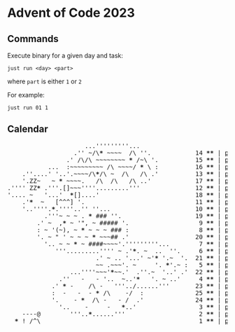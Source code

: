 # Advent of Code 2023

## Commands
Execute binary for a given day and task:
```shell
just run <day> <part>
```
where `part` is either `1` or `2`

For example:
```shell
just run 01 1
```

## Calendar
<pre><span title="Day 14, two stars" >                     <span>...'''''''''...</span>                    
                  <span>.''</span> <span>~</span><span>/\</span><b>*</b> <span>~~~~</span>  <span>/\</span> <span>''.</span>            <span>14</span> <b>*</b><b>*</b> | <a href="https://adventofcode.com/2023/day/14" target="_blank">puzzle</a> | <a href="day-14/src/lib.rs">solution</a></span>
<span title="Day 15, two stars" >                <span>.'</span> <span>/\/\</span> <span>~~~~~~~~</span> <b>*</b> <span>/</span><span>~</span><span>\</span> <span>'.</span>          <span>15</span> <b>*</b><b>*</b> | <a href="https://adventofcode.com/2023/day/15" target="_blank">puzzle</a> | <a href="day-15/src/lib.rs">solution</a></span>
<span title="Day 16, two stars" >           <span>...</span>  <span>:</span><span>~~~~~~~~~</span> <span>/\</span> <span>~~~~</span><span>/</span> <b>*</b> <span>\</span> <span>:</span>          <span>16</span> <b>*</b><b>*</b> | <a href="https://adventofcode.com/2023/day/16" target="_blank">puzzle</a> | <a href="day-16/src/lib.rs">solution</a></span>
<span title="Day 13, two stars" >    <span>.''....'</span> <span>'..</span><span>'.<span style=""></span></span><span>~~~~</span><span>/\</span><b>*</b><span>/\</span> <span>~</span>  <span>/\</span>   <span>/\</span> <span>.'</span>          <span>13</span> <b>*</b><b>*</b> | <a href="https://adventofcode.com/2023/day/13" target="_blank">puzzle</a> | <a href="day-13/src/lib.rs">solution</a></span>
<span title="Day 17, two stars" >    <span>'.ZZ</span><span>~</span>   <span>~</span> <b>*</b> <span>~~~~</span><span>.</span>   <span>/\</span>  <span>/\</span>   <span>/\</span> <span>..'</span>            <span>17</span> <b>*</b><b>*</b> | <a href="https://adventofcode.com/2023/day/17" target="_blank">puzzle</a> | <a href="day-17/src/lib.rs">solution</a></span>
<span title="Day 12, two stars" ><span>.''''</span> <span>ZZ</span><b>*</b> <span>.'''.[]</span><span>~~~</span><span>'</span><span>'''.........'''</span>               <span>12</span> <b>*</b><b>*</b> | <a href="https://adventofcode.com/2023/day/12" target="_blank">puzzle</a> | <a href="day-12/src/lib.rs">solution</a></span>
<span title="Day 18, two stars" ><span>'....</span> <span>~</span>   <span>'...'</span>  <b>*</b><span>[]....'</span>                          <span>18</span> <b>*</b><b>*</b> | <a href="https://adventofcode.com/2023/day/18" target="_blank">puzzle</a> | <a href="day-18/src/lib.rs">solution</a></span>
<span title="Day 11, two stars" >    <span>.'</span><b>*</b>  <span>~</span>   <span>[^^^]</span> <span>'.</span>                              <span>11</span> <b>*</b><b>*</b> | <a href="https://adventofcode.com/2023/day/11" target="_blank">puzzle</a> | <a href="day-11/src/lib.rs">solution</a></span>
<span title="Day 10, two stars" >    <span>'..''''.</span><b>*</b><span>.''''.</span>.'</span><span>'</span> <span>''...</span>                       <span>10</span> <b>*</b><b>*</b> | <a href="https://adventofcode.com/2023/day/10" target="_blank">puzzle</a> | <a href="day-10/src/lib.rs">solution</a></span>
<span title="Day 19, two stars" >          <span>.</span><span>'''</span><span>~</span> <span>~</span> <span>~</span> <span>.</span> <b>*</b> <span>###</span> <span>''.</span>                    <span>19</span> <b>*</b><b>*</b> | <a href="https://adventofcode.com/2023/day/19" target="_blank">puzzle</a> | <a href="day-19/src/lib.rs">solution</a></span>
<span title="Day 9, two stars" >        <span>.'</span> <span>~</span>  <span>,</span><b>*</b> <span>~</span> <span>'",</span> <span>~</span> <span>#####</span> <span>'.</span>                  <span> 9</span> <b>*</b><b>*</b> | <a href="https://adventofcode.com/2023/day/9" target="_blank">puzzle</a> | <a href="day-09/src/lib.rs">solution</a></span>
<span title="Day 8, two stars" >        <span>:</span> <span>~</span> <span>'</span><span>(~)</span><span>,</span> <span>~</span> <b>*</b> <span>~</span> <span>~</span> <span>~</span> <span>###</span> <span>:</span>                  <span> 8</span> <b>*</b><b>*</b> | <a href="https://adventofcode.com/2023/day/8" target="_blank">puzzle</a> | <a href="day-08/src/lib.rs">solution</a></span>
<span title="Day 20, two stars" >        <span>'.</span> <span>~</span> <span>"</span> <span>'</span> <span>~</span> <span>~</span> <span>~</span> <b>*</b> <span>~~~</span><span>##</span> <span>.'</span>                  <span>20</span> <b>*</b><b>*</b> | <a href="https://adventofcode.com/2023/day/20" target="_blank">puzzle</a> | <a href="day-20/src/lib.rs">solution</a></span>
<span title="Day 7, two stars" >          <span>'..</span> <span>~</span> <span>~</span> <b>*</b> <span>~</span> <span>####</span><span>~~~~'</span><span>.'''''''''...</span>       <span> 7</span> <b>*</b><b>*</b> | <a href="https://adventofcode.com/2023/day/7" target="_blank">puzzle</a> | <a href="day-07/src/lib.rs">solution</a></span>
<span title="Day 6, two stars" >             <span>'''.........'''</span><span>'</span> <span>~</span> <span>.'</span><b>*</b><span>.</span> <span>~</span>  <span>..</span>  <span>''.</span>    <span> 6</span> <b>*</b><b>*</b> | <a href="https://adventofcode.com/2023/day/6" target="_blank">puzzle</a> | <a href="day-06/src/lib.rs">solution</a></span>
<span title="Day 21, two stars" >                        <span>.'</span> <span>~</span> <span>..</span> <span>'...'</span> <span>~</span><span>'</span><b>*</b> <span>'.</span><span>~</span>  <span>'.</span>  <span>21</span> <b>*</b><b>*</b> | <a href="https://adventofcode.com/2023/day/21" target="_blank">puzzle</a> | <a href="day-21/src/lib.rs">solution</a></span>
<span title="Day 5, two stars" >                        <span>~~</span> <span>.~~~'.</span> <span>~</span>     <span>'.</span> <b>*</b><span>'.</span><span>~</span> <span>:</span>  <span> 5</span> <b>*</b><b>*</b> | <a href="https://adventofcode.com/2023/day/5" target="_blank">puzzle</a> | <a href="day-05/src/lib.rs">solution</a></span>
<span title="Day 22, two stars" >                 <span>...''''</span><span>~~~</span><span>'</span><b>*</b><span>~~.'</span>  <span>.''.</span><span>~</span>  <span>'..'</span> <span>.'</span>  <span>22</span> <b>*</b><b>*</b> | <a href="https://adventofcode.com/2023/day/22" target="_blank">puzzle</a> | <a href="day-22/src/lib.rs">solution</a></span>
<span title="Day 4, two stars" >              <span>.''</span>   <span>-</span>   <span>-</span> <span>'..</span>  <span>~</span><span>..'</span><b>*</b>   <span>'.</span> <span>~</span> <span>..'</span>    <span> 4</span> <b>*</b><b>*</b> | <a href="https://adventofcode.com/2023/day/4" target="_blank">puzzle</a> | <a href="day-04/src/lib.rs">solution</a></span>
<span title="Day 23, two stars" >            <span>.'</span> <b>*</b> <span>-</span>    <span>/\</span> <span>-</span>   <span>'''..</span><span>/</span><span>......'''</span>       <span>23</span> <b>*</b><b>*</b> | <a href="https://adventofcode.com/2023/day/23" target="_blank">puzzle</a> | <a href="day-23/src/lib.rs">solution</a></span>
<span title="Day 25, two stars" >            <span>:</span>  <span>-</span>   <span>-</span>  <span>-</span> <b>*</b> <span>/\</span>    <span>-</span><span>/</span>  <span>:</span>              <span>25</span> <b>*</b><b>*</b> | <a href="https://adventofcode.com/2023/day/25" target="_blank">puzzle</a> | <a href="day-25/src/lib.rs">solution</a></span>
<span title="Day 24, two stars" >            <span>'.</span>    <span>-</span> <b>*</b>  <span>/\</span> <span>-</span>   <span>-</span> <span>/</span>  <span>.'</span>              <span>24</span> <b>*</b><b>*</b> | <a href="https://adventofcode.com/2023/day/24" target="_blank">puzzle</a> | <a href="day-24/src/lib.rs">solution</a></span>
<span title="Day 3, two stars" >              <span>'..</span>    <span>-</span>     <span>-</span>   <b>*</b><span>..'</span>                <span> 3</span> <b>*</b><b>*</b> | <a href="https://adventofcode.com/2023/day/3" target="_blank">puzzle</a> | <a href="day-03/src/lib.rs">solution</a></span>
<span title="Day 2, two stars" >    <span>----@</span>        <span>'''..</span><b>*</b><span>......'''</span>                   <span> 2</span> <b>*</b><b>*</b> | <a href="https://adventofcode.com/2023/day/2" target="_blank">puzzle</a> | <a href="day-02/src/lib.rs">solution</a></span>
<span title="Day 1, two stars" >  <b>*</b> <span>!</span> <span>/^\</span>                                          <span> 1</span> <b>*</b><b>*</b> | <a href="https://adventofcode.com/2023/day/1" target="_blank">puzzle</a> | <a href="day-01/src/lib.rs">solution</a></span>
</pre>